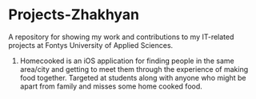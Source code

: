 # Projects-Zhakhyan
A repository for showing my work and contributions to my IT-related projects at Fontys University of Applied Sciences.

1. Homecooked is an iOS application for finding people in the same area/city and getting to meet them through the experience of making food together. Targeted at students along with anyone who might be apart from family and misses some home cooked food.
